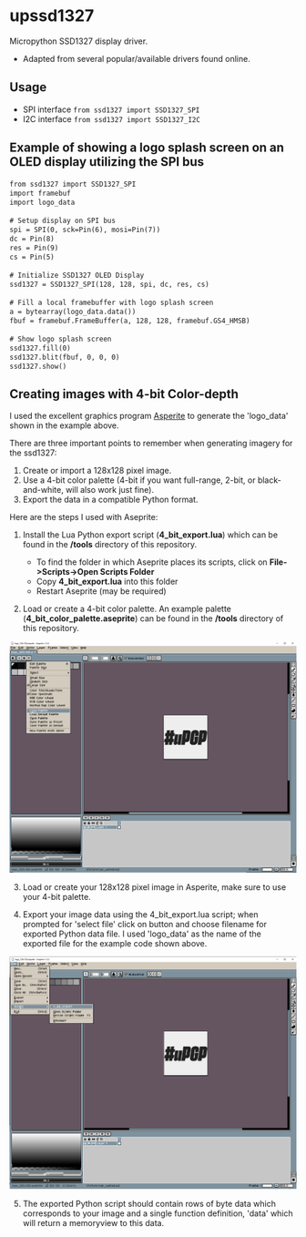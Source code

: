 # upssd1327
Micropython SSD1327 display driver.  
- Adapted from several popular/available drivers found online.  

## Usage
- SPI interface ```from ssd1327 import SSD1327_SPI```
- I2C interface ```from ssd1327 import SSD1327_I2C```

## Example of showing a logo splash screen on an OLED display utilizing the SPI bus
```
from ssd1327 import SSD1327_SPI
import framebuf
import logo_data

# Setup display on SPI bus
spi = SPI(0, sck=Pin(6), mosi=Pin(7))
dc = Pin(8)
res = Pin(9)
cs = Pin(5)

# Initialize SSD1327 OLED Display
ssd1327 = SSD1327_SPI(128, 128, spi, dc, res, cs)

# Fill a local framebuffer with logo splash screen
a = bytearray(logo_data.data())
fbuf = framebuf.FrameBuffer(a, 128, 128, framebuf.GS4_HMSB)

# Show logo splash screen
ssd1327.fill(0)
ssd1327.blit(fbuf, 0, 0, 0)
ssd1327.show()
```
## Creating images with 4-bit Color-depth

I used the excellent graphics program [Asperite](https://www.aseprite.org) to generate the 'logo_data' shown in the example above.

There are three important points to remember when generating imagery for the ssd1327:
1. Create or import a 128x128 pixel image.
2. Use a 4-bit color palette (4-bit if you want full-range, 2-bit, or black-and-white, will also work just fine).
3. Export the data in a compatible Python format.

Here are the steps I used with Aseprite:

1. Install the Lua Python export script (**4_bit_export.lua**) which can be found in the **/tools** directory of this repository.
	- To find the folder in which Aseprite places its scripts, click on **File->Scripts->Open Scripts Folder**
	- Copy **4_bit_export.lua** into this folder
	- Restart Aseprite (may be required)

2. Load or create a 4-bit color palette.  An example palette (**4_bit_color_palette.aseprite**) can be found in the **/tools** directory of this repository.

![Load color palette](/tools/aseprite_load_palette.png)

3. Load or create your 128x128 pixel image in Asperite, make sure to use your 4-bit palette.

4. Export your image data using the 4_bit_export.lua script; when prompted for 'select file' click on button and choose filename for exported Python data file.  I used 'logo_data' as the name of the exported file for the example code shown above.

![Load color palette](/tools/aseprite_export_with_script.png)

5. The exported Python script should contain rows of byte data which corresponds to your image and a single function definition, 'data' which will return a memoryview to this data.
